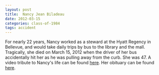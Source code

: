 ```yaml
---
layout: post
title:  Nancy Jean Biladeau
date: 2012-03-15
categories: class-of-1984
tags: accident
---
```


For nearly 22 years, Nancy worked as a steward at the Hyatt Regency in Bellevue, and would take daily trips by bus to the library and the mall. Tragically, she died on March 15, 2012 when the driver of her bus accidentally hit her as he was pulling away from the curb. She was 47. A video tribute to Nancy's life can be found [here](http://safeshare.tv/w/djdeKzsvWE). Her obituary can be found [here](http://tinyurl.com/ohpdpnb).


